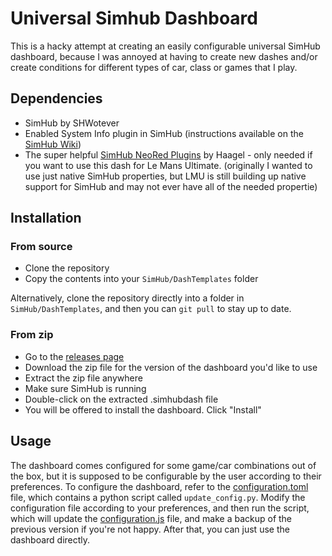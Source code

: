 # Universal Simhub Dashboard

This is a hacky attempt at creating an easily configurable universal SimHub dashboard,
because I was annoyed at having to create new dashes and/or create conditions
for different types of car, class or games that I play.

## Dependencies

- SimHub by SHWotever
- Enabled System Info plugin in SimHub (instructions available on the [SimHub Wiki](https://github.com/SHWotever/SimHub/wiki/System-informations))
- The super helpful
  [SimHub NeoRed Plugins](https://www.overtake.gg/downloads/lmu-neosuperdash.77210/)
  by Haagel -
  only needed if you want to use this dash for Le Mans Ultimate.
  (originally I wanted to use just native SimHub properties,
  but LMU is still building up native support for
  SimHub and may not ever have all of the needed propertie)

## Installation

### From source

- Clone the repository
- Copy the contents into your `SimHub/DashTemplates` folder

Alternatively, clone the repository directly into a folder in
`SimHub/DashTemplates`, and then you can `git pull` to stay up to date.

### From zip

- Go to the [releases page](https://github.com/rudovc/universal-simhub-dashboard/releases)
- Download the zip file for the version of the dashboard you'd like to use
- Extract the zip file anywhere
- Make sure SimHub is running
- Double-click on the extracted .simhubdash file
- You will be offered to install the dashboard. Click "Install"

## Usage

The dashboard comes configured for some game/car combinations out of the box, but it is supposed to be configurable by the user according to their preferences.
To configure the dashboard, refer to the [configuration.toml](./JavascriptExtensions/configUtils/configuration.toml) file, which contains a python script called `update_config.py`.
Modify the configuration file according to your preferences, and then run the script, which will update the [configuration.js](./JavascriptExtensions/configuration.js) file, and make a backup of the previous version if you're not happy.
After that, you can just use the dashboard directly.
